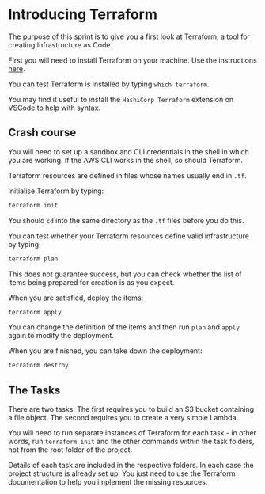 # Introducing Terraform

The purpose of this sprint is to give you a first look at Terraform, a tool for creating Infrastructure as Code.

First you will need to install Terraform on your machine. Use the instructions [here](https://developer.hashicorp.com/terraform/tutorials/aws-get-started/install-cli).

You can test Terraform is installed by typing `which terraform`.

You may find it useful to install the `HashiCorp Terraform` extension on VSCode to help with syntax.

## Crash course
You will need to set up a sandbox and CLI credentials in the shell in which you are working. If the AWS CLI works in the shell, so should Terraform.

Terraform resources are defined in files whose names usually end in `.tf`. 

Initialise Terraform by typing:
```bash
terraform init
```
You should `cd` into the same directory as the `.tf` files before you do this. 

You can test whether your Terraform resources define valid infrastructure by typing:
```bash
terraform plan
```
This does not guarantee success, but you can check whether the list of items being prepared for creation is as you expect.

When you are satisfied, deploy the items:
```bash
terraform apply
```

You can change the definition of the items and then run `plan` and `apply` again to modify the deployment.

When you are finished, you can take down the deployment:
```bash
terraform destroy
```

## The Tasks
There are two tasks. The first requires you to build an S3 bucket containing a file object. The second requires you to create a very simple Lambda.

You will need to run separate instances of Terraform for each task - in other words, run `terraform init` and the other commands within the task folders, not from the root folder of the project.

Details of each task are included in the respective folders. In each case the project structure is already set up. You just need to use the Terraform documentation to help you implement the missing resources.
